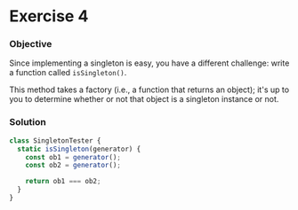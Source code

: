 # Exercise 4

### Objective

Since implementing a singleton is easy, you have a different challenge: write a function called `isSingleton()`.

This method takes a factory (i.e., a function that returns an object); it's up to you to determine whether or not that object is a singleton instance or not.

### Solution

```javascript
class SingletonTester {
  static isSingleton(generator) {
    const ob1 = generator();
    const ob2 = generator();

    return ob1 === ob2;
  }
}
```
